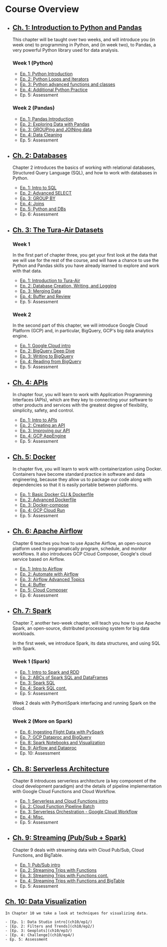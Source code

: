 # Course Overview

- ## [Ch. 1: Introduction to Python and Pandas](ch1/)

    This chapter will be taught over two weeks, and will introduce you (in week one) to programming in Python, and (in week two), to Pandas, a very powerful Python library used for data analysis. 

    ### Week 1 (Python)

    - [Ep. 1: Python Introduction](ch1/ep1/)
    - [Ep. 2: Python Loops and Iterators](ch1/ep2/)
    - [Ep. 3: Python advanced functions and classes](ch1/ep3/)
    - [Ep. 4: Additional Python Practice](ch1/ep4/)
    - Ep. 5: Assessment

    ### Week 2 (Pandas)

    - [Ep. 1: Pandas Introduction](ch1/ep6/)
    - [Ep. 2: Exploring Data with Pandas](ch1/ep7/)
    - [Ep. 3: GROUPing and JOINing data](ch1/ep8/)
    - [Ep. 4: Data Cleaning](ch1/ep9/)
    - Ep. 5: Assessment


- ## [Ch. 2: Databases](ch2/)

    Chapter 2 introduces the basics of working with relational databases, Structured Query Language (SQL), and how to work with databases in Python.

    - [Ep. 1: Intro to SQL](ch2/ep1/)
    - [Ep. 2: Advanced SELECT](ch2/ep2/)
    - [Ep. 3: GROUP BY](ch2/ep3/)
    - [Ep. 4: Joins](ch2/ep4/)
    - [Ep. 5: Python and DBs](ch2/ep5/)
    - Ep. 6: Assessment

- ## [Ch. 3: The Tura-Air Datasets](ch3/)
    ### Week 1

    In the first part of chapter three, you get your first look at the data that we will use for the rest of the course, and will have a chance to use the Python and Pandas skills you have already learned to explore and work with that data.

    - [Ep. 1: Introduction to Tura-Air](ch3/ep1/)
    - [Ep. 2: Database Creation, Writing, and Logging](ch3/ep2/)
    - [Ep. 3: Merging Data](ch3/ep3/)
    - [Ep. 4: Buffer and Review](ch3/ep4/)
    - Ep. 5: Assessment

    ### Week 2

    In the second part of this chapter, we will introduce Google Cloud Platform (GCP) and, in particular, BigQuery, GCP's big data analytics engine.

    - [Ep. 1: Google Cloud intro](ch3/ep6/)
    - [Ep. 2: BigQuery Deep Dive](ch3/ep7/)
    - [Ep. 3: Writing to BigQuery](ch3/ep8/)
    - [Ep. 4: Reading from BigQuery](ch3/ep9/)
    - Ep. 5: Assessment

- ## [Ch. 4: APIs](ch4/)

    In chapter four, you will learn to work with Application Programming Interfaces (APIs), which are they key to connecting your software to other products and services with the greatest degree of flexibility, simplicity, safety, and control.

    - [Ep. 1: Intro to APIs](ch4/ep1/)
    - [Ep. 2: Creating an API](ch4/ep2/)
    - [Ep. 3: Improving our API](ch4/ep3/)
    - [Ep. 4: GCP AppEngine](ch4/ep4/)
    - Ep. 5: Assessment


- ## [Ch. 5: Docker](ch5/)

    In chapter five, you will learn to work with containerization using Docker. Containers have become standard practice in software and data engineering, because they allow us to package our code along with dependencies so that it is easily portable between platforms.

    - [Ep. 1: Basic Docker CLI & Dockerfile](ch5ep1/)
    - [Ep. 2: Advanced Dockerfile](ch5/ep2/)
    - [Ep. 3: Docker-compose](ch5/ep3/)
    - [Ep. 4: GCP Cloud Run](ch5/ep4/)
    - Ep. 5: Assessment

- ## [Ch. 6: Apache Airflow](ch6/)

    Chapter 6 teaches you how to use Apache Airflow, an open-source platform used to programatically program, schedule, and monitor workflows. It also introduces GCP Cloud Composer, Google's cloud service based on Airflow. 
    
    - [Ep. 1: Intro to Airflow](ch6/ep1/)
    - [Ep. 2: Automate with Airflow](ch6/ep2/)
    - [Ep. 3: Airflow Advanced Topics](ch6/ep3/)
    - [Ep. 4: Buffer](ch6/ep4/)
    - [Ep. 5: Cloud Composer](ch6/ep5/)
    - Ep. 6: Assessment

- ## [Ch. 7: Spark](ch7/)

    Chapter 7, another two-week chapter, will teach you how to use Apache Spark, an open-source, distributed processing system for big data workloads.  

    In the first week, we introduce Spark, its data structures, and using SQL with Spark.
    ### Week 1 (Spark)

    - [Ep. 1: Intro to Spark and RDD](ch7/ep1/)
    - [Ep. 2: ABCs of Spark SQL and DataFrames](ch7/ep2/)
    - [Ep. 3: Spark SQL](ch7/ep3/)
    - [Ep. 4: Spark SQL cont.](ch7/ep4/)
    - Ep. 5: Assessment

    Week 2 deals with Python\Spark interfacing and running Spark on the cloud.
    ### Week 2 (More on Spark)

    - [Ep. 6: Ingesting Flight Data with PySpark](ch7/ep6/)
    - [Ep. 7: GCP Dataproc and BigQuery](ch7/ep7/)
    - [Ep. 8: Spark Notebooks and Visualization](ch7/ep8/)
    - [Ep. 9: Airflow and Dataproc](ch7/ep9/)
    - Ep. 10: Assessment

- ## [Ch. 8: Serverless Architecture](ch8/)

    Chapter 8 introduces serverless architecture (a key component of the cloud development paradigm) and the details of pipeline implementation with Google Cloud Functions and Cloud Workflow.

    - [Ep. 1: Serverless and Cloud Functions intro](ch8/ep1/)
    - [Ep. 2: Cloud Function Pipeline Batch](ch8/ep2/)
    - [Ep. 3: Serverless Orchestration - Google Cloud Workflow](ch8/ep3/)
    - [Ep. 4: Misc.](ch8/ep4/)
    - Ep. 5: Assessment

- ## [Ch. 9: Streaming (Pub/Sub + Spark)](ch9/)

   Chapter 9 deals with streaming data with Cloud Pub/Sub, Cloud Functions, and BigTable.

    - [Ep. 1: Pub/Sub intro](ch9/ep1/)
    - [Ep. 2: Streaming Trips with Functions](ch9/ep2/)
    - [Ep. 3: Streaming Trips with Functions cont.](ch9/ep3/)
    - [Ep. 4: Streaming Trips with Functions and BigTable](ch9/ep4/)
    - Ep. 5: Assessment

## [Ch. 10: Data Visualization](ch10/)

    In Chapter 10 we take a look at techniques for visualizing data.

    - [Ep. 1: Data Studio intro](ch10/ep1/)
    - [Ep. 2: Filters and Trends](ch10/ep2/)
    - [Ep. 3: Geoplots](ch10/ep3/)
    - [Ep. 4: Challenge](ch10/ep4/)
    - Ep. 5: Assessment